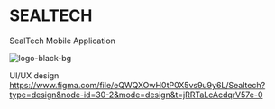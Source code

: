 # SEALTECH

SealTech Mobile Application

![logo-black-bg](https://github.com/Hiru1003/SEALTECH/assets/122656994/3230aaa3-3fdb-4c0c-a7b8-ad2cfd9d9502)

UI/UX design
https://www.figma.com/file/eQWQXOwH0tP0X5vs9u9y6L/Sealtech?type=design&node-id=30-2&mode=design&t=jRRTaLcAcdqrV57e-0
